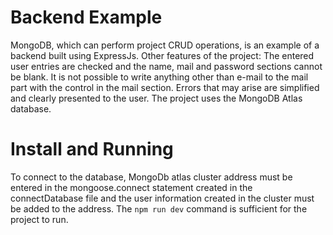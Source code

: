 ﻿# Backend Example
MongoDB, which can perform project CRUD operations, is an example of a backend built using ExpressJs. Other features of the project:
The entered user entries are checked and the name, mail and password sections cannot be blank.
It is not possible to write anything other than e-mail to the mail part with the control in the mail section.
Errors that may arise are simplified and clearly presented to the user.
The project uses the MongoDB Atlas database.




# Install and Running

To connect to the database, MongoDb atlas cluster address must be entered in the mongoose.connect statement created in the connectDatabase file and the user information created in the cluster must be added to the address.
The ```npm run dev``` command is sufficient for the project to run.


